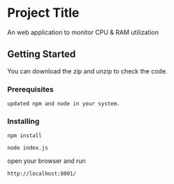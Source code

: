 # Project Title

An web application to monitor CPU & RAM utilization

## Getting Started

You can download the zip and unzip to check the code.

### Prerequisites

```
updated npm and node in your system.
```

### Installing

```
npm install
```

```
node index.js
```

open your browser and run 
```
http://localhost:8001/
```
